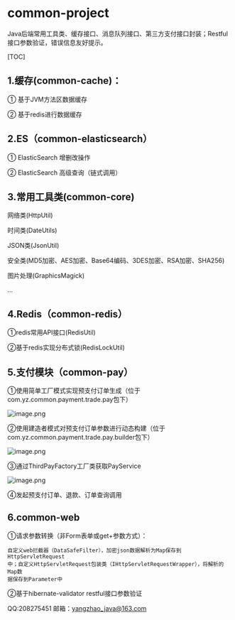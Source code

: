 # common-project

Java后端常用工具类、缓存接口、消息队列接口、第三方支付接口封装；Restful接口参数验证，错误信息友好提示。

[TOC]

## 1.缓存(common-cache)：

① 基于JVM方法区数据缓存

② 基于redis进行数据缓存

## 2.ES（common-elasticsearch）

① ElasticSearch 增删改操作

② ElasticSearch 高级查询（链式调用）

## 3.常用工具类(common-core)

网络类(HttpUtil)

时间类(DateUtils)

JSON类(JsonUtil)

安全类(MD5加密、AES加密、Base64编码、3DES加密、RSA加密、SHA256)

图片处理(GraphicsMagick)

...

## 4.Redis（common-redis）

①redis常用API接口(RedisUtil)

②基于redis实现分布式锁(RedisLockUtil)

## 5.支付模块（common-pay）

①使用简单工厂模式实现预支付订单生成（位于com.yz.common.payment.trade.pay包下）

![image.png](https://upload-images.jianshu.io/upload_images/3057341-77da3dce07ca5e42.png?imageMogr2/auto-orient/strip%7CimageView2/2/w/1240)

②使用建造者模式对预支付订单参数进行动态构建（位于com.yz.common.payment.trade.pay.builder包下）

![image.png](https://upload-images.jianshu.io/upload_images/3057341-b31a5e2f5428a365.png?imageMogr2/auto-orient/strip%7CimageView2/2/w/1240)

③通过ThirdPayFactory工厂类获取PayService

![image.png](https://upload-images.jianshu.io/upload_images/3057341-240fecbbe6264c28.png?imageMogr2/auto-orient/strip%7CimageView2/2/w/1240)

④发起预支付订单、退款、订单查询调用

## 6.common-web

①请求参数转换（非Form表单或get+参数方式）：

    自定义web拦截器（DataSafeFilter），加密json数据解析为Map保存到HttpServletRequest
    中；自定义HttpServletRequest包装类（IHttpServletRequestWrapper），将解析的Map数        
    据保存到Parameter中


②基于hibernate-validator restful接口参数验证

QQ:208275451
邮箱：yangzhao_java@163.com



